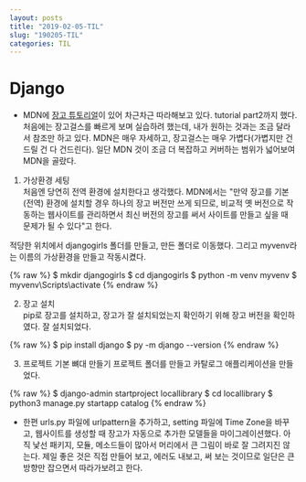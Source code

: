 ```yaml
---
layout: posts
title: "2019-02-05-TIL"
slug: "190205-TIL"
categories: TIL
---
```


# Django

* MDN에 [장고 튜토리얼]이 있어 차근차근 따라해보고 있다. tutorial part2까지 했다. 처음에는 장고걸스를 빠르게 보며 실습하려 했는데, 내가 원하는 것과는 조금 달라서 참조만 하고 있다. MDN은 매우 자세하고, 장고걸스는 매우 가볍다(가볍지만 건드릴 건 다 건드린다). 일단 MDN 것이 조금 더 복잡하고 커버하는 범위가 넓어보여 MDN을 골랐다. 

1. 가상환경 세팅  
처음엔 당연히 전역 환경에 설치한다고 생각했다. MDN에서는 "만약 장고를 기본(전역) 환경에 설치할 경우 하나의 장고 버전만 쓰게 되므로, 비교적 옛 버전으로 작동하는 웹사이트를 관리하면서 최신 버전의 장고를 써서 사이트를 만들고 싶을 때 문제가 될 수 있다"고 한다. 

적당한 위치에서 djangogirls 폴더를 만들고, 만든 폴더로 이동했다. 그리고 myvenv라는 이름의 가상환경을 만들고 작동시켰다. 

{% raw %}
$ mkdir djangogirls
$ cd djangogirls
$ python -m venv myvenv
$ myvenv\Scripts\activate
{% endraw %}


2. 장고 설치  
pip로 장고를 설치하고, 장고가 잘 설치되었는지 확인하기 위해 장고 버전을 확인하였다. 잘 설치되었다. 

{% raw %}
$ pip install django
$ py -m django --version
{% endraw %}

3. 프로젝트 기본 뼈대 만들기
프로젝트 폴더를 만들고 카탈로그 애플리케이션을 만들었다.

{% raw %}
$ django-admin startproject locallibrary
$ cd locallibrary
$ python3 manage.py startapp catalog
{% endraw %}

* 한편 urls.py 파일에 urlpattern을 추가하고, setting 파일에 Time Zone을 바꾸고, 웹사이트를 생성할 때 장고가 자동으로 추가한 모델들을 마이그레이션했다. 아직 낯선 패키지, 모듈, 메소드들이 많아서 머리에서 큰 그림이 바로 잘 그려지진 않는다. 제일 좋은 것은 직접 만들어 보고, 에러도 내보고, 써 보는 것이므로 일단은 큰 방향만 잡으면서 따라가보려고 한다. 


[장고 튜토리얼]: https://developer.mozilla.org/ko/docs/Learn/Server-side/Django "장고 튜토리얼"